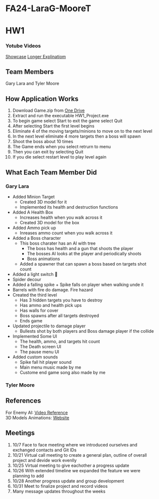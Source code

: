# FA24-LaraG-MooreT
# HW1 
### Yotube Videos
[Showcase](https://youtu.be/E7RbcvUwXnI)
[Longer Explinatiom](https://www.youtube.com/watch?v=dqI3hy602pQ&feature=youtu.be)
## Team Members
Gary Lara and Tyler Moore 
## How Application Works
1. Download Game.zip from [One Drive](https://colostate-my.sharepoint.com/:u:/g/personal/garyl12_colostate_edu/EZnBEpeENgRGlKEGZPlbYQgBQFBd0BSN-rZjlVaOinndzQ?e=gPAABJ)
2. Extract and run the executable HW1_Project.exe
3. To begin game select Start to exit the game select Quit
4. After selecting Start the first level begins
5. Eliminate 4 of the moving targets/minions to move on to the next level
6. In the next level eliminate 4 more targets then a boss will spawn
7. Shoot the boss about 10 times
8. The Game ends when you select retrurn to menu
9. Then you can exit by selecting Quit
10. If you die select restart level to play level again

## What Each Team Member Did
### Gary Lara
* Added Minion Target
  + Created 3D model for it
  + Implemented its health and destruction functions
* Added A Health Box
  + Increases health when you walk across it
  + Created 3D model for the box
* Added Ammo pick up
  + Inreases ammo count when you walk across it
*  Added a Boss character
    + This boss charater has an AI with tree
      +  The boss has health and a gun that shoots the player
      +  The bosses AI looks at the player and periodically shoots
      +  Boss animations
    + Added a spawner that can spawn a boss based on targets shot count
* Added a light switch 🥳
* Spider decour
* Added a falling spike
      + Spike falls on player when walking unde it
* Barrels with fire do damage. Fire hazard
* Created the third level
    + Has 3 hidden targets you have to destroy
    + Has ammo and health pick ups
    + Has walls for cover
    + Boss spawns after all targets destroyed
    + Ends game
* Updated projectile to damage player
    + Bullests shot by both players and Boss damage player if the collide
* Implemented Some UI
    + The health, ammo, and targets hit count
    + The Death screen UI
    + The pause menu UI
* Added custom sounds
    + Spike fall hit player sound
    + Main menu music made by me
    + Custome end game song also made by me
### Tyler Moore

## References
For Enemy AI: [Video Reference](https://www.youtube.com/watch?v=DQqhJCoC4bQ&t=610s&ab_channel=RyanLale)  
3D Models Animations: [Website](https://www.mixamo.com/#/?limit=48&page=1&query=idle&type=Motion%2CMotionPack)

## Meetings
1. 10/7 Face to face meeting where we introduced ourselves and exchanged contacts and Git IDs
2. 10/21 Virtual call meeting to create a general plan, outline of overall project and devide work evenlly
3. 10/25 Virtual meeting to give eachother a progress update
4. 10/26 With extended timeline we expanded the feature we were planning to add
5. 10/28 Another progress update and group development
6. 10/31 Meet to finalize project and record videos
7. Many message updates throughout the weeks
